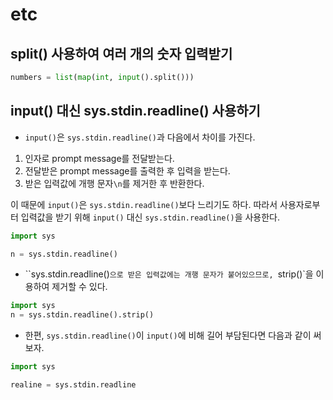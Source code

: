# etc

## split() 사용하여 여러 개의 숫자 입력받기

```python
numbers = list(map(int, input().split()))
```



## input() 대신 sys.stdin.readline() 사용하기

- `input()`은 `sys.stdin.readline()`과 다음에서 차이를 가진다.

1. 인자로 prompt message를 전달받는다.
2. 전달받은 prompt message를 출력한 후 입력을 받는다.
3. 받은 입력값에 개행 문자`\n`를 제거한 후 반환한다.

이 때문에 `input()`은 `sys.stdin.readline()`보다 느리기도 하다. 따라서 사용자로부터 입력값을 받기 위해 `input()` 대신 `sys.stdin.readline()`을 사용한다.

```python
import sys

n = sys.stdin.readline()
```



- ``sys.stdin.readline()`으로 받은 입력값에는 개행 문자가 붙어있으므로, `strip()`을 이용하여 제거할 수 있다.

```python
import sys
n = sys.stdin.readline().strip()
```



- 한편, `sys.stdin.readline()`이 `input()`에 비해 길어 부담된다면 다음과 같이 써보자.

```python
import sys

realine = sys.stdin.readline
```

